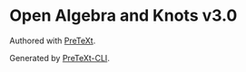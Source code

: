 # Open Algebra and Knots v3.0

Authored with [PreTeXt](https://pretextbook.org).

Generated by [PreTeXt-CLI](https://pypi.org/project/pretextbook/).

